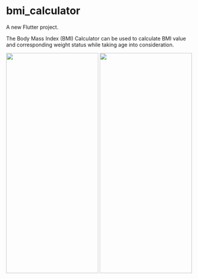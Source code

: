 # bmi_calculator

A new Flutter project.

The Body Mass Index (BMI) Calculator can be used to calculate BMI value and corresponding weight status while taking age into consideration.

  <p align="center">
     <img width="250" height="600" src="https://user-images.githubusercontent.com/59257905/206651190-b2db6344-6b72-4246-a40e-3f1e0ac2489f.jpeg">   
    <img width="250" height="600" src="https://user-images.githubusercontent.com/59257905/206651200-2b9135f5-dfd4-4723-9ea0-1065680d79a6.jpeg">   
  </p>

